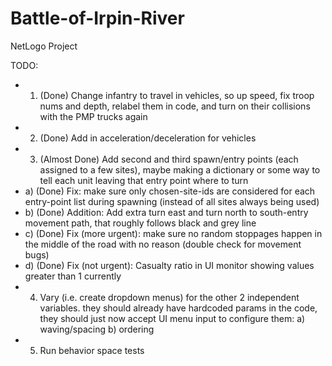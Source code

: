 # Battle-of-Irpin-River
NetLogo Project

TODO:
- 1) (Done) Change infantry to travel in vehicles, so up speed, fix troop nums and depth, relabel them in code, and turn on their collisions with the PMP trucks again
- 2) (Done) Add in acceleration/deceleration for vehicles
- 3) (Almost Done) Add second and third spawn/entry points (each assigned to a few sites), maybe making a dictionary or some way to tell each unit leaving that entry point where to turn
- a) (Done) Fix: make sure only chosen-site-ids are considered for each entry-point list during spawning (instead of all sites always being used)
- b) (Done) Addition: Add extra turn east and turn north to south-entry movement path, that roughly follows black and grey line
- c) (Done) Fix (more urgent): make sure no random stoppages happen in the middle of the road with no reason (double check for movement bugs)
- d) (Done) Fix (not urgent): Casualty ratio in UI monitor showing values greater than 1 currently
- 4) Vary (i.e. create dropdown menus) for the other 2 independent variables. they should already have hardcoded params in the code, they should just now accept UI menu input to configure them:
  a) waving/spacing
  b) ordering
- 5) Run behavior space tests
